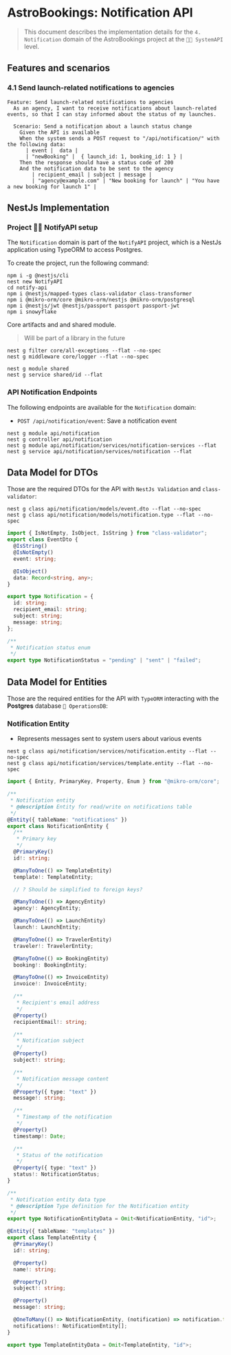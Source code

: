 # AstroBookings: Notification API

> This document describes the implementation details for the `4. Notification` domain of the AstroBookings project at the `🧑‍💼 SystemAPI` level.

## Features and scenarios

### 4.1 Send launch-related notifications to agencies

```gherkin
Feature: Send launch-related notifications to agencies
  As an agency, I want to receive notifications about launch-related events, so that I can stay informed about the status of my launches.

  Scenario: Send a notification about a launch status change
    Given the API is available
    When the system sends a POST request to "/api/notification/" with the following data:
      | event |  data |
      | "newBooking" |  { launch_id: 1, booking_id: 1 } |
    Then the response should have a status code of 200
    And the notification data to be sent to the agency
        | recipient_email | subject | message |
        | "agency@example.com" | "New booking for launch" | "You have a new booking for launch 1" |
```

## NestJs Implementation

### Project 🧑‍💼 NotifyAPI setup

The `Notification` domain is part of the `NotifyAPI` project, which is a NestJs application using TypeORM to access Postgres.

To create the project, run the following command:

```shell
npm i -g @nestjs/cli
nest new NotifyAPI
cd notify-api
npm i @nestjs/mapped-types class-validator class-transformer
npm i @mikro-orm/core @mikro-orm/nestjs @mikro-orm/postgresql
npm i @nestjs/jwt @nestjs/passport passport passport-jwt
npm i snowyflake
```

Core artifacts and and shared module.

> Will be part of a library in the future

```shell
nest g filter core/all-exceptions --flat --no-spec
nest g middleware core/logger --flat --no-spec

nest g module shared
nest g service shared/id --flat
```

### API Notification Endpoints

The following endpoints are available for the `Notification` domain:

- `POST /api/notification/event`: Save a notification event

```shell
nest g module api/notification
nest g controller api/notification
nest g module api/notification/services/notification-services --flat
nest g service api/notification/services/notification --flat
```

## Data Model for DTOs

Those are the required DTOs for the API with `NestJs Validation` and `class-validator`:

```shell
nest g class api/notification/models/event.dto --flat --no-spec
nest g class api/notification/models/notification.type --flat --no-spec
```

```typescript
import { IsNotEmpty, IsObject, IsString } from "class-validator";
export class EventDto {
  @IsString()
  @IsNotEmpty()
  event: string;

  @IsObject()
  data: Record<string, any>;
}

export type Notification = {
  id: string;
  recipient_email: string;
  subject: string;
  message: string;
};

/**
 * Notification status enum
 */
export type NotificationStatus = "pending" | "sent" | "failed";
```

## Data Model for Entities

Those are the required entities for the API with `TypeORM` interacting with the **Postgres** database `📇 OperationsDB`:

### Notification Entity

- Represents messages sent to system users about various events

```shell
nest g class api/notification/services/notification.entity --flat --no-spec
nest g class api/notification/services/template.entity --flat --no-spec
```

```typescript
import { Entity, PrimaryKey, Property, Enum } from "@mikro-orm/core";

/**
 * Notification entity
 * @description Entity for read/write on notifications table
 */
@Entity({ tableName: "notifications" })
export class NotificationEntity {
  /**
   * Primary key
   */
  @PrimaryKey()
  id!: string;

  @ManyToOne(() => TemplateEntity)
  template!: TemplateEntity;

  // ? Should be simplified to foreign keys?

  @ManyToOne(() => AgencyEntity)
  agency!: AgencyEntity;

  @ManyToOne(() => LaunchEntity)
  launch!: LaunchEntity;

  @ManyToOne(() => TravelerEntity)
  traveler!: TravelerEntity;

  @ManyToOne(() => BookingEntity)
  booking!: BookingEntity;

  @ManyToOne(() => InvoiceEntity)
  invoice!: InvoiceEntity;

  /**
   * Recipient's email address
   */
  @Property()
  recipientEmail!: string;

  /**
   * Notification subject
   */
  @Property()
  subject!: string;

  /**
   * Notification message content
   */
  @Property({ type: "text" })
  message!: string;

  /**
   * Timestamp of the notification
   */
  @Property()
  timestamp!: Date;

  /**
   * Status of the notification
   */
  @Property({ type: "text" })
  status!: NotificationStatus;
}

/**
 * Notification entity data type
 * @description Type definition for the Notification entity
 */
export type NotificationEntityData = Omit<NotificationEntity, "id">;

@Entity({ tableName: "templates" })
export class TemplateEntity {
  @PrimaryKey()
  id!: string;

  @Property()
  name!: string;

  @Property()
  subject!: string;

  @Property()
  message!: string;

  @OneToMany(() => NotificationEntity, (notification) => notification.template)
  notifications!: NotificationEntity[];
}

export type TemplateEntityData = Omit<TemplateEntity, "id">;
```
